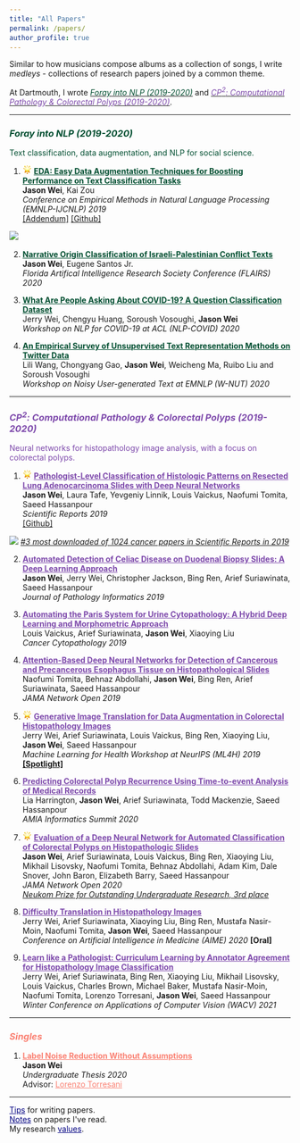 ```yaml
---
title: "All Papers"
permalink: /papers/
author_profile: true
---
```


Similar to how musicians compose albums as a collection of songs, I write *medleys* - collections of research papers joined by a common theme. 

At Dartmouth, I wrote [<span style="color:#004E30">*Foray into NLP (2019-2020)*</span>](#foray) and [<span style="color:#7d49ab"> *CP<sup>2</sup>: Computational Pathology & Colorectal Polyps (2019-2020)*</span>](#cp2). 

------

### <a name="foray"></a> <span style="color:#004E30"> *Foray into NLP (2019-2020)* </span>  

<span style="color:#004E30">Text classification, data augmentation, and NLP for social science.</span>

1. <img height="16" width="16" src="/images/glowing-star.png"> <a href="https://www.aclweb.org/anthology/D19-1670.pdf" style="color:#004E30" target="_blank"><b>EDA: Easy Data Augmentation Techniques for Boosting Performance on Text Classification Tasks</b></a>  
**Jason Wei**, Kai Zou  
*Conference on Empirical Methods in Natural Language Processing (EMNLP-IJCNLP) 2019* <br>
<a href="https://jasonwei20.github.io/addendum_eda/" target="_blank">[Addendum]</a>
<a href="https://github.com/jasonwei20/eda_nlp" target="_blank">[Github]</a>
<img height="16" src="https://img.shields.io/github/stars/jasonwei20/eda_nlp.svg?logo=github&logoColor=white&colorA=navy&link=https://github.com/jasonwei20/eda_nlp&link=https://github.com/jasonwei20/eda_nlp">  

2. <a href="https://www.aaai.org/ocs/index.php/FLAIRS/FLAIRS20/paper/view/18443" style="color:#004E30" target="_blank"><b>Narrative Origin Classification of Israeli-Palestinian Conflict Texts</b></a>  
**Jason Wei**, Eugene Santos Jr.  
*Florida Artifical Intelligence Research Society Conference (FLAIRS) 2020*   

3. <a href="https://www.aclweb.org/anthology/2020.nlpcovid19-acl.8" style="color:#004E30" target="_blank"><b>What Are People Asking About COVID-19? A Question Classification Dataset</b></a>  
Jerry Wei, Chengyu Huang, Soroush Vosoughi, **Jason Wei**  
*Workshop on NLP for COVID-19 at ACL (NLP-COVID) 2020*   

4. <a href="http://noisy-text.github.io/2020/pdf/2020.d200-1.27.pdf" style="color:#004E30" target="_blank"><b>An Empirical Survey of Unsupervised Text Representation Methods on Twitter Data</b></a>  
Lili Wang, Chongyang Gao, **Jason Wei**, Weicheng Ma, Ruibo Liu and Soroush Vosoughi    
*Workshop on Noisy User-generated Text at EMNLP (W-NUT) 2020*   

------

### <a name="cp2"></a> <span style="color:#7d49ab"> *CP<sup>2</sup>: Computational Pathology & Colorectal Polyps (2019-2020)* </span>  

<span style="color:#7d49ab">Neural networks for histopathology image analysis, with a focus on colorectal polyps.</span>

1. <img height="16" width="16" src="/images/glowing-star.png"> <a href="https://www.nature.com/articles/s41598-019-40041-7" style="color:#7d49ab" target="_blank"><b>Pathologist-Level Classification of Histologic Patterns on Resected Lung Adenocarcinoma Slides with Deep Neural Networks</b></a>  
**Jason Wei**, Laura Tafe, Yevgeniy Linnik, Louis Vaickus, Naofumi Tomita, Saeed Hassanpour    
*Scientific Reports 2019*  
<a href="https://github.com/BMIRDS/deepslide" target="_blank">[Github]</a> 
<img height="16" src="https://img.shields.io/github/stars/BMIRDS/deepslide.svg?logo=github&logoColor=white&colorA=navy&link=https://github.com/BMIRDS/deepslide&link=https://github.com/BMIRDS/deepslide">  
<a href="https://www.nature.com/collections/ghegcgfbdi" target="_blank"><i>#3 most downloaded of 1024 cancer papers in Scientific Reports in 2019</i></a>   

2. <a href="http://www.jpathinformatics.org/article.asp?issn=2153-3539;year=2019;volume=10;issue=1;spage=7;epage=7;aulast=Wei" style="color:#7d49ab" target="_blank"><b>Automated Detection of Celiac Disease on Duodenal Biopsy Slides: A Deep Learning Approach</b></a>  
**Jason Wei**, Jerry Wei, Christopher Jackson, Bing Ren, Arief Suriawinata, Saeed Hassanpour  
*Journal of Pathology Informatics 2019*   

3. <a href="https://onlinelibrary.wiley.com/doi/abs/10.1002/cncy.22099" style="color:#7d49ab" target="_blank"><b>Automating the Paris System for Urine Cytopathology: A Hybrid Deep Learning and Morphometric Approach</b></a>  
Louis Vaickus, Arief Suriawinata, **Jason Wei**, Xiaoying Liu  
*Cancer Cytopathology 2019*  

4. <a href="https://jamanetwork.com/journals/jamanetworkopen/fullarticle/2753982" style="color:#7d49ab" target="_blank"><b>Attention-Based Deep Neural Networks for Detection of Cancerous and Precancerous Esophagus Tissue on Histopathological Slides</b></a>  
Naofumi Tomita, Behnaz Abdollahi, **Jason Wei**, Bing Ren, Arief Suriawinata, Saeed Hassanpour  
*JAMA Network Open 2019*   

5. <img height="16" width="16" src="/images/glowing-star.png"> <a href="https://arxiv.org/abs/1910.05827" style="color:#7d49ab" target="_blank"><b>Generative Image Translation for Data Augmentation in Colorectal Histopathology Images</b></a>  
Jerry Wei, Arief Suriawinata, Louis Vaickus, Bing Ren, Xiaoying Liu, **Jason Wei**, Saeed Hassanpour  
*Machine Learning for Health Workshop at NeurIPS (ML4H) 2019* <a href="https://slideslive.com/38923239/spotlight-paper-talks?t=1095" target="_blank"><b>[Spotlight]</b></a>  

6. <a href="https://www.ncbi.nlm.nih.gov/pmc/articles/PMC7233054/" style="color:#7d49ab" target="_blank"><b>Predicting Colorectal Polyp Recurrence Using Time-to-event Analysis of Medical Records</b></a>     
Lia Harrington, **Jason Wei**, Arief Suriawinata, Todd Mackenzie, Saeed Hassanpour    
*AMIA Informatics Summit 2020*   

7. <img height="16" width="16" src="/images/glowing-star.png"> <a href="https://jamanetwork.com/journals/jamanetworkopen/fullarticle/2764906" style="color:#7d49ab" target="_blank"><b>Evaluation of a Deep Neural Network for Automated Classification of Colorectal Polyps on Histopathologic Slides</b></a>  
**Jason Wei**, Arief Suriawinata, Louis Vaickus, Bing Ren, Xiaoying Liu, Mikhail Lisovsky, Naofumi Tomita, Behnaz Abdollahi, Adam Kim, Dale Snover, John Baron, Elizabeth Barry, Saeed Hassanpour  
*JAMA Network Open 2020*  
<a href="https://neukom.dartmouth.edu/research/neukom-research-prizes/2020-neukom-research-prize-winners" target="_blank"><i>Neukom Prize for Outstanding Undergraduate Research, 3rd place</i></a>  

8. <a href="https://arxiv.org/abs/2004.12535" style="color:#7d49ab" target="_blank"><b>Difficulty Translation in Histopathology Images</b></a>  
Jerry Wei, Arief Suriawinata, Xiaoying Liu, Bing Ren, Mustafa Nasir-Moin, Naofumi Tomita, **Jason Wei**, Saeed Hassanpour   
*Conference on Artificial Intelligence in Medicine (AIME) 2020* <a target="_blank"><b>[Oral]</b></a>  

9. <a href="https://arxiv.org/abs/2009.13698" style="color:#7d49ab" target="_blank"><b>Learn like a Pathologist: Curriculum Learning by Annotator Agreement for Histopathology Image Classification</b></a>  
Jerry Wei, Arief Suriawinata, Bing Ren, Xiaoying Liu, Mikhail Lisovsky, Louis Vaickus, Charles Brown, Michael Baker, Mustafa Nasir-Moin, Naofumi Tomita, Lorenzo Torresani, **Jason Wei**, Saeed Hassanpour   
*Winter Conference on Applications of Computer Vision (WACV) 2021* 


------

### <span style="color:#fa8072"> *Singles* </span> 

1. <a href="https://www.cs.dartmouth.edu/~trdata/reports/TR2020-899.pdf" style="color:#fa8072" target="_blank"><b>Label Noise Reduction Without Assumptions</b></a>  
**Jason Wei**  
*Undergraduate Thesis 2020*  
Advisor: <a href="https://www.cs.dartmouth.edu/~lorenzo/home.html" style="color:#fa8072" target="_blank">Lorenzo Torresani</a> <br>  


------

<a href="https://jasonwei20.github.io/writing_tips/" style="color:navy">Tips</a> for writing papers.  
<a href="https://jasonwei20.github.io/notes/" style="color:navy">Notes</a> on papers I've read.   
My research <a href="https://jasonwei20.github.io/research_values/" style="color:navy">values</a>. 